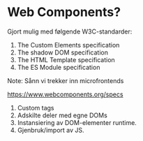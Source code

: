 # Web Components?

Gjort mulig med følgende W3C-standarder:
1. The Custom Elements specification
2. The shadow DOM specification
3. The HTML Template specification
4. The ES Module specification

Note:
Sånn vi trekker inn microfrontends

https://www.webcomponents.org/specs
1. Custom tags
2. Adskilte deler med egne DOMs
3. Instansiering av DOM-elementer runtime.
4. Gjenbruk/import av JS.
